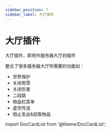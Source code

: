 ```yaml
---
sidebar_position: 7
sidebar_label: 大厅插件
---
```


# 大厅插件

大厅插件，即用作服务器大厅的插件

整合了很多服务器大厅所需要的功能如：

- 世界保护
- 关闭雨雪
- 关闭伤害
- 二段跳
- 物品栏菜单
- 虚空传送
- 阻止丢出&拾取物品

import DocCardList from '@theme/DocCardList';

<DocCardList />
